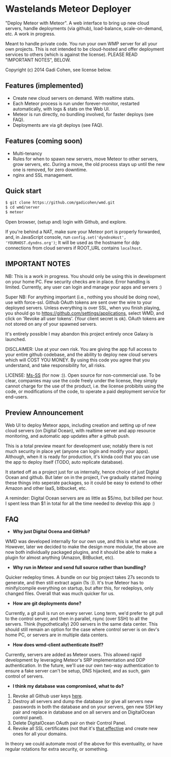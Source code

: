 # Wastelands Meteor Deployer

"Deploy Meteor with Meteor".  A web interface to bring up new cloud
servers, handle deployments (via github), load-balance,
scale-on-demand, etc.  A work in progress.

Meant to handle private code.  You run your own WMP server for all
your own projects.  This is not intended to be cloud-hosted and offer
deployment services to others (which is against the license).
PLEASE READ "IMPORTANT NOTES", BELOW.

Copyright (c) 2014 Gadi Cohen, see license below.

## Features (implemented)

* Create new cloud servers on demand.  With realtime stats.
* Each Meteor process is run under forever-monitor, restarted
automatically, with logs & stats on the Web UI.
* Meteor is run directly, no bundling involved, for faster deploys
(see FAQ).
* Deployments are via git deploys (see FAQ).

## Features (coming soon)

* Multi-tenancy
* Rules for when to spawn new servers, move Meteor to other servers, grow
servers, etc.  During a move, the old process stays up until the new one
is removed, for zero downtime.
* nginx and SSL management.

## Quick start

```bash
$ git clone https://github.com/gadicohen/wmd.git
$ cd wmd/server
$ meteor
```

Open browser, (setup and) login with Github, and explore.

If you're behind a NAT, make sure your Meteor port is properly
forwarded, and, in JavaScript console, run `config.set('dyndnsHost', 'YOURHOST.dyndns.org')`;  It will be used as the hostname for ddp
connections from cloud servers if ROOT_URL contains `localhost`.

## IMPORTANT NOTES

NB: This is a work in progress.  You should only be using this in
development on your home PC.  Few security checks are in place.  Error
handling is limited.  Currently, any user can login and manage your
apps and servers :)

Super NB: For anything important (i.e., nothing you should be doing
now), use with force-ssl.  Github OAuth tokens are sent over the wire
to your deployed servers.  Unless everything is over SSL, when you
finish playing, you should go to https://github.com/settings/applications,
select WMD, and click on 'Revoke all user tokens'.  (Your client
secret is ok).  OAuth tokens are not stored on any of your spawned
servers.

It's entirely possible I may abandon this project entirely once
Galaxy is launched.

DISCLAIMER: Use at your own risk.  You are giving the app full access
to your entire github codebase, and the ability to deploy new cloud
servers which will COST YOU MONEY.  By using this code you agree that
you understand, and take responsibility for, all risks.

LICENSE: [Ms-SS](http://directory.fsf.org/wiki/License:Ms-SS)
(for now :)).  Open source for non-commercial use.
To be clear, companies may use the code freely under the license,
they simply cannot charge for the use of the product, i.e. the
license probibits using the code, or modifications of the code,
to operate a paid deployment service for end-users.

## Preview Announcement

Web UI to deploy Meteor apps, including creation and setting up of
new cloud servers (on Digital Ocean), with realtime server and app
resource monitoring, and automatic app updates after a github push.

This is a total preview meant for development use; notably there is
not much security in place yet (anyone can login and modify your apps).
Although, when it is ready for production, it's kinda cool that you
can use the app to deploy itself (TODO, auto replicate database).

It started off as a project just for us internally, hence choice of
just Digital Ocean and github.  But later on in the project, I've
gradually started moving these things into seperate packages, so
it could be easy to extend to other Amazon and other IaaS, bitbucket,
etc.

A reminder: Digital Ocean servers are as little as $5/mo, but
billed per hour.  I spent less than $1 in total for all the time
needed to develop this app :)

## FAQ

* **Why just Digital Ocena and GitHub?**

WMD was developed internally for our own use, and this is what we
use.  However, later we decided to make the design more modular,
the above are now both individually packaged plugins, and it should
be able to make a plugin for almost anything (Amazon, BitBucket,
etc).

* **Why run in Meteor and send full source rather than bundling?**

Quicker redeploy times.  A bundle on our big project takes 27s
seconds to generate, and then still extract again (1s :)).  It's
true Meteor has to minify/compile everything on startup, but after
this, for redeploys, only changed files.  Overall that was much
quicker for us.

* **How are git deployments done?**

Currently, a git pull is run on every server.  Long term, we'd
prefer to git pull to the control server, and then in parallel,
rsync (over SSH) to all the servers.  Think (hypothetically)
200 servers in the same data center.  This should still remain
an option for the case where control server is on dev's home
PC, or servers are in multiple data centers.

* **How does wmd-client authenticate itself?**

Currently, servers are added as Meteor users.  This allowed
rapid development by leveraging Meteor's SRP implementation
and DDP authentication.  In the future, we'll use our own
two-way authentication to ensure a fake server can't be setup,
DNS hijacked, and as such, gain control of servers.

* **I think my database was compromised, what to do?**

1. Revoke all Github user keys [here](https://github.com/settings/applications).
1. Destroy all servers and dump the database (or give all servers new
passwords in both the database and on your servers, gen new SSH key
pair and replace in database and on all servers and on DigitalOcean
control panel).
1. Delete DigitalOcean OAuth pair on their Control Panel.
1. Revoke all SSL certificates (not that it's
[that effective](http://news.netcraft.com/archives/2013/05/13/how-certificate-revocation-doesnt-work-in-practice.html) and create new ones 
for all your domains.

In theory we could automate most of the above for this eventuality,
or have regular rotations for extra security, or something.

